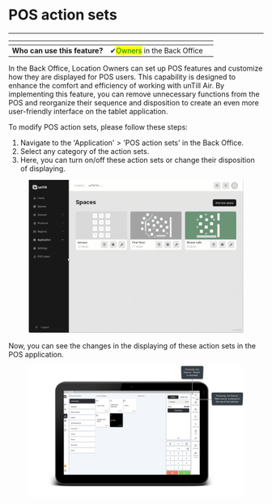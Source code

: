 # POS action sets

***

<table data-card-size="large" data-view="cards" data-full-width="false"><thead><tr><th></th><th></th><th></th></tr></thead><tbody><tr><td><strong>Who can use this feature?</strong></td><td><span data-gb-custom-inline data-tag="emoji" data-code="2714">✔</span><mark style="color:green;">Owners</mark> in the Back Office</td><td></td></tr></tbody></table>

In the Back Office, Location Owners can set up POS features and customize how they are displayed for POS users. This capability is designed to enhance the comfort and efficiency of working with unTill Air. By implementing this feature, you can remove unnecessary functions from the POS and reorganize their sequence and disposition to create an even more user-friendly interface on the tablet application.

To modify POS action sets, please follow these steps:

1. Navigate to the 'Application' > 'POS action sets' in the Back Office.
2. Select any category of the action sets.
3. Here, you can turn on/off these action sets or change their disposition of displaying.

<figure><img src=".gitbook/assets/actio-sets.gif" alt=""><figcaption></figcaption></figure>

Now, you can see the changes in the displaying of these action sets in the POS application.

<figure><img src=".gitbook/assets/features-pos.jpg" alt=""><figcaption></figcaption></figure>
